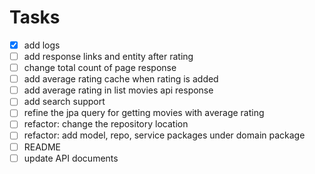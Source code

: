 # Tasks
- [x] add logs
- [ ] add response links and entity after rating
- [ ] change total count of page response
- [ ] add average rating cache when rating is added
- [ ] add average rating in list movies api response
- [ ] add search support
- [ ] refine the jpa query for getting movies with average rating
- [ ] refactor: change the repository location
- [ ] refactor: add model, repo, service packages under domain package
- [ ] README
- [ ] update API documents